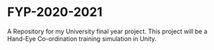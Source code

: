 # FYP-2020-2021
A Repository for my University final year project. 
This project will be a Hand-Eye Co-ordination training simulation in Unity.
